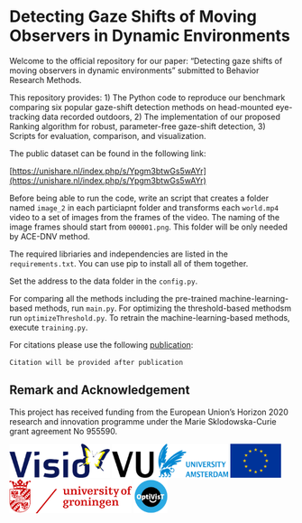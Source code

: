 # Detecting Gaze Shifts of Moving Observers in Dynamic Environments

Welcome to the official repository for our paper:
“Detecting gaze shifts of moving observers in dynamic environments”
submitted to Behavior Research Methods.

This repository provides: 1) The Python code to reproduce our benchmark comparing six popular gaze-shift detection methods on head-mounted eye-tracking data recorded outdoors, 2) The implementation of our proposed Ranking algorithm for robust, parameter-free gaze-shift detection, 3) Scripts for evaluation, comparison, and visualization.



The public dataset can be found in the following link:

[https://unishare.nl/index.php/s/Ypgm3btwGs5wAYr](https://unishare.nl/index.php/s/Ypgm3btwGs5wAYr)

Before being able to run the code, write an script that creates a folder named `image_2` in each particiapnt folder and transforms each `world.mp4` video to a set of images from the frames of the video. The naming of the image frames should start from `000001.png`. This folder will be only needed by ACE-DNV method.


The required libriaries and independencies are listed in the `requirements.txt`. You can use pip to install all of them together.

Set the address to the data folder in the `config.py`. 

For comparing all the methods including the pre-trained machine-learning-based methods, run `main.py`. For optimizing the threshold-based methodsm run `optimizeThreshold.py`. To retrain the machine-learning-based methods, execute `training.py`.

For citations please use the following [publication]():

```
Citation will be provided after publication
```

## Remark and Acknowledgement

This project has received funding from the European Union’s Horizon 2020 research and innovation programme under the Marie Sklodowska-Curie grant agreement No 955590.

<img src="./figs_stat/visio.png" height="60"> <img src="./figs_stat/VuA.png" height="60"> <img src="./figs_stat/eu_flag.jpg" height="60"> <img src="./figs_stat/rug.png" height="60"> <img src="./figs_stat/optivist.png" height="60">

